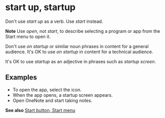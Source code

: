 # start up, startup

Don't use *start up* as a verb. Use *start* instead.

**Note** Use *open*, not *start*, to describe selecting a program or app from the Start menu to open it.

Don't use *on startup* or similar noun phrases in content for a general audience. It's OK to use *on startup* in content for a technical audience.

It's OK to use *startup* as an adjective in phrases such as *startup screen*.

## Examples

- To open the app, select the icon.  
- When the app opens, a startup screen appears.  
- Open OneNote and start taking notes.  

**See also** [Start button, Start menu](../s/start-button-start-menu.md)
